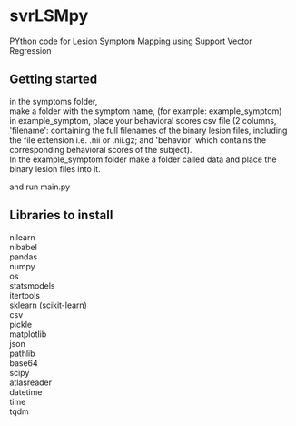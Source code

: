 # svrLSMpy
PYthon code for Lesion Symptom Mapping using Support Vector Regression

## Getting started
in the symptoms folder,  
make a folder with the symptom name, (for example: example_symptom)  
in example_symptom, place your behavioral scores csv file (2 columns, 'filename': containing the full filenames of the binary lesion files, including the file extension i.e. .nii or .nii.gz; and 'behavior' which contains the corresponding behavioral scores of the subject).  
In the example_symptom folder make a folder called data and place the binary lesion files into it.

and run main.py

## Libraries to install
nilearn  
nibabel  
pandas  
numpy  
os  
statsmodels  
itertools  
sklearn (scikit-learn)  
csv  
pickle  
matplotlib  
json  
pathlib  
base64  
scipy  
atlasreader  
datetime  
time  
tqdm  

